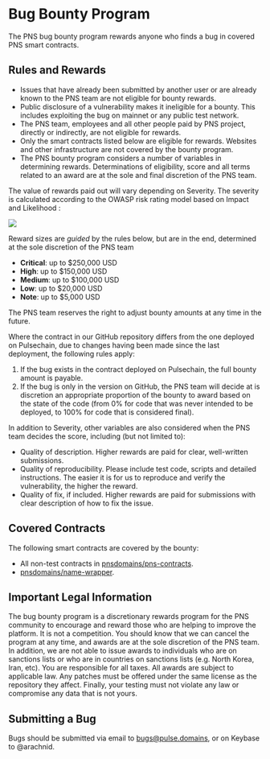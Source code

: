 # Bug Bounty Program

The PNS bug bounty program rewards anyone who finds a bug in covered PNS smart contracts.

## Rules and Rewards

* Issues that have already been submitted by another user or are already known to the PNS team are not eligible for bounty rewards.
* Public disclosure of a vulnerability makes it ineligible for a bounty. This includes exploiting the bug on mainnet or any public test network.
* The PNS team, employees and all other people paid by PNS project, directly or indirectly, are not eligible for rewards.
* Only the smart contracts listed below are eligible for rewards. Websites and other infrastructure are not covered by the bounty program.
* The PNS bounty program considers a number of variables in determining rewards. Determinations of eligibility, score and all terms related to an award are at the sole and final discretion of the PNS team.

The value of rewards paid out will vary depending on Severity. The severity is calculated according to the OWASP risk rating model based on Impact and Likelihood :

![](<.gitbook/assets/owasp\_w600 (1).png>)

Reward sizes are _guided_ by the rules below, but are in the end, determined at the sole discretion of the PNS team

* **Critical**: up to $250,000 USD
* **High**: up to $150,000 USD
* **Medium**: up to $100,000 USD
* **Low**: up to $20,000 USD
* **Note**: up to $5,000 USD

The PNS team reserves the right to adjust bounty amounts at any time in the future.

Where the contract in our GitHub repository differs from the one deployed on Pulsechain, due to changes having been made since the last deployment, the following rules apply:

1. If the bug exists in the contract deployed on Pulsechain, the full bounty amount is payable.
2. If the bug is only in the version on GitHub, the PNS team will decide at is discretion an appropriate proportion of the bounty to award based on the state of the code (from 0% for code that was never intended to be deployed, to 100% for code that is considered final).

In addition to Severity, other variables are also considered when the PNS team decides the score, including (but not limited to):

* Quality of description. Higher rewards are paid for clear, well-written submissions.
* Quality of reproducibility. Please include test code, scripts and detailed instructions. The easier it is for us to reproduce and verify the vulnerability, the higher the reward.
* Quality of fix, if included. Higher rewards are paid for submissions with clear description of how to fix the issue.

## Covered Contracts

The following smart contracts are covered by the bounty:

* All non-test contracts in [pnsdomains/pns-contracts](https://github.com/pnsdomains/pns-contracts).
* [pnsdomains/name-wrapper](https://github.com/pnsdomains/name-wrapper).

## Important Legal Information

The bug bounty program is a discretionary rewards program for the PNS community to encourage and reward those who are helping to improve the platform. It is not a competition. You should know that we can cancel the program at any time, and awards are at the sole discretion of the PNS team. In addition, we are not able to issue awards to individuals who are on sanctions lists or who are in countries on sanctions lists (e.g. North Korea, Iran, etc). You are responsible for all taxes. All awards are subject to applicable law. Any patches must be offered under the same license as the repository they affect. Finally, your testing must not violate any law or compromise any data that is not yours.

## Submitting a Bug

Bugs should be submitted via email to bugs@pulse.domains, or on Keybase to @arachnid.
